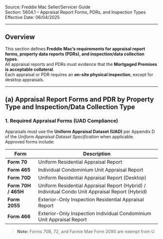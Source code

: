 Source: Freddie Mac Seller/Servicer Guide  
Section: 5604.1 – Appraisal Report Forms, PDRs, and Inspection Types  
Effective Date: 06/04/2025  

---

## Overview
This section defines **Freddie Mac’s requirements for appraisal report forms, property data reports (PDRs), and inspection/data collection types**.  
All appraisal reports and PDRs must evidence that the **Mortgaged Premises is acceptable collateral**.  
Each appraisal or PDR requires an **on-site physical inspection**, except for desktop appraisals.

---

## (a) Appraisal Report Forms and PDR by Property Type and Inspection/Data Collection Type

### 1. Required Appraisal Forms (UAD Compliance)
Appraisals must use the **Uniform Appraisal Dataset (UAD)** per Appendix D of the *Uniform Appraisal Dataset Specification* when applicable.  
Approved forms include:

| Form | Description |
|------|--------------|
| **Form 70** | Uniform Residential Appraisal Report |
| **Form 465** | Individual Condominium Unit Appraisal Report |
| **Form 70D** | Uniform Residential Appraisal Report (Desktop) |
| **Form 70H / 465H** | Uniform Residential Appraisal Report (Hybrid) / Individual Condo Unit Appraisal Report (Hybrid) |
| **Form 2055** | Exterior-Only Inspection Residential Appraisal Report |
| **Form 466** | Exterior-Only Inspection Individual Condominium Unit Appraisal Report |

> **Note:** Forms 70B, 72, and Fannie Mae Form 2090 are exempt from U
